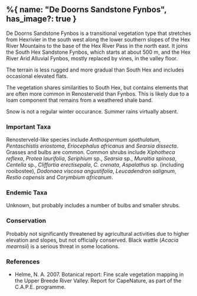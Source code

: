 %{
    name: "De Doorns Sandstone Fynbos",
    has_image?: true
}
---

De Doorns Sandstone Fynbos is a transitional vegetation type that stretches from Hexrivier in the south west along the lower southern slopes of the Hex River Mountains to the base of the Hex River Pass in the north east. It joins the South Hex Sandstone Fynbos, which starts at about 500 m, and the Hex River Arid Alluvial Fynbos, mostly replaced by vines, in the valley floor.

The terrain is less rugged and more gradual than South Hex and includes occasional elevated flats.

The vegetation shares similarities to South Hex, but contains elements that are often more common in Renosterveld than Fynbos. This is likely due to a loam component that remains from a weathered shale band.

Snow is not a regular winter occurance. Summer rains virtually absent.

### Important Taxa

Renosterveld-like species include *Anthospermum spathulatum*, *Pentaschistis eriostoma*, *Eriocephalus africanus* and *Searsia dissecta*. Grasses and bulbs are common. Common shrubs include *Xiphotheca reflexa*, *Protea laurifolia*, *Seriphium* sp., *Searsia* sp., *Muraltia spinosa*, *Centella* sp., *Cliffortia erectisepala*, *C. crenata*, *Aspalathus* sp. (including rooibostee), *Dodonaea viscosa angustifolia*, *Leucadendron salignum*, *Restio capensis* and *Corymbium africanum*.

### Endemic Taxa

Unknown, but probably includes a number of bulbs and smaller shrubs.

### Conservation

Probably not significantly threatened by agricultural activities due to higher elevation and slopes, but not officially conserved. Black wattle (*Acacia mearnsii*) is a serious threat in some locations.

### References

* Helme, N. A. 2007. Botanical report: Fine scale vegetation mapping in the Upper Breede River Valley. Report for CapeNature, as part of the C.A.P.E. programme.